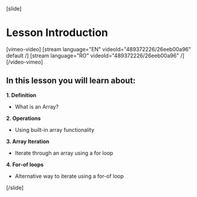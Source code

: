 [slide]
# Lesson Introduction

[vimeo-video]
[stream language="EN" videoId="489372226/26eeb00a96" default /]
[stream language="RO" videoId="489372226/26eeb00a96"  /]
[/video-vimeo]

## In this lesson you will learn about:

**1. Definition**

- What is an Array?

**2. Operations**

- Using built-in array functionality

**3. Array Iteration**

- Iterate through an array using a for loop

**4. For-of loops**

- Alternative way to iterate using a for-of loop

[/slide]